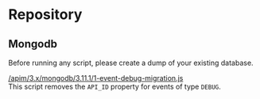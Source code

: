 # Repository

## Mongodb

Before running any script, please create a dump of your existing
database.

[/apim/3.x/mongodb/3.11.1/1-event-debug-migration.js](https://raw.githubusercontent.com/gravitee-io/gravitee-api-management/master/gravitee-apim-repository/gravitee-apim-repository-mongodb/src/main/resources/scripts/3.11.1/1-event-debug-migration.js)  
This script removes the `API_ID` property for events of type `DEBUG`.
